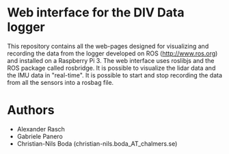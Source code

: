 # Web interface for the DIV Data logger

This repository contains all the web-pages designed for visualizing and recording the data from the logger developed on ROS (http://www.ros.org) and installed on a Raspberry Pi 3. The web interface uses roslibjs and the ROS package called rosbridge. It is possible to visualize the lidar data and the IMU data in "real-time". It is possible to start and stop recording the data from all the sensors into a rosbag file.

# Authors

* Alexander Rasch
* Gabriele Panero
* Christian-Nils Boda (christian-nils.boda_AT_chalmers.se)
